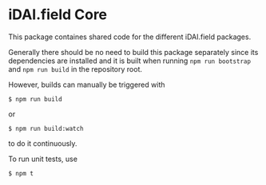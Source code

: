 # iDAI.field Core

This package containes shared code for the different iDAI.field packages.

Generally there should be no need to build this package separately since its
dependencies are installed and it is built when running `npm run bootstrap`
and `npm run build` in the repository root.

However, builds can manually be triggered with

    $ npm run build

or 

    $ npm run build:watch

to do it continuously.

To run unit tests, use

    $ npm t
